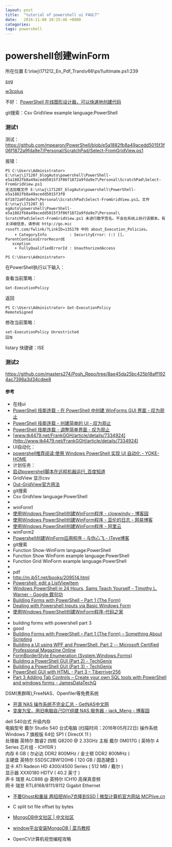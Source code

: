 ```yaml
---
layout: post
title:  "tutorial of powershell ui FAULT"
date:   2016-11-08 20:25:46 +0800
categories:  
tags: powershell
---
```


# powershell创建winForm #

所在位置 E:\n\wj\171212_En_Pdf_Trans\v66\ps1\ultimate.ps1:239  
       

[svg](http://www.sarasoueidan.com/blog/svgo-tools/)

[w3cplus](https://www.w3cplus.com/svg/svg-tips-for-designers.html) 

不好：
[PowerShell 在线图形设计器，可以快速地创建代码](http://www.poshgui.com/) 





git搜索：Csv  GridView example  language:PowerShell

### 测试1 ###
测试：https://github.com/mpearon/PowerShell/blob/e5a1882fb8a49acedd5015f3f06f1872a9fda9e7/Personal/ScratchPad/Select-FromGridView.ps1

报错：

	PS C:\Users\Administrator> E:\n\wj\171207_blogAuto\powershell\PowerShell-e5a1882fb8a49acedd5015f3f06f1872a9fda9e7\Personal\ScratchPad\Select-FromGridView.ps1
	无法加载文件 E:\n\wj\171207_blogAuto\powershell\PowerShell-e5a1882fb8a49acedd5015f3f0
	6f1872a9fda9e7\Personal\ScratchPad\Select-FromGridView.ps1。文件 E:\n\wj\171207_bl
	ogAuto\powershell\PowerShell-e5a1882fb8a49acedd5015f3f06f1872a9fda9e7\Personal\
	ScratchPad\Select-FromGridView.ps1 未进行数字签名。不会在系统上执行该脚本。有关详细信息，请参阅 http://go.mic
	rosoft.com/fwlink/?LinkID=135170 中的 about_Execution_Policies。
	    + CategoryInfo          : SecurityError: (:) []，ParentContainsErrorRecordE 
	   xception
	    + FullyQualifiedErrorId : UnauthorizedAccess
	
	PS C:\Users\Administrator> 


在PowerShell执行以下输入： 

查看当前策略：

	Get-ExecutionPolicy

返回

	PS C:\Users\Administrator> Get-ExecutionPolicy 
	RemoteSigned

修改当前策略：

	set-ExecutionPolicy Unrestricted
	回车

listary 快捷键：ISE

 
### 测试2 ###
https://github.com/masters274/Posh_Repo/tree/8ae45da25bc425b18aff1924ac7396a3d34cdee8


#### 参考 ####

* 在线ui
* [PowerShell 技能连载 - 在 PowerShell 中创建 WinForms GUI 界面 - 叹为观止](http://blog.vichamp.com/2016/12/23/creating-winforms-guis-in-powershell/)
* [PowerShell 技能连载 - 创建简单的 UI - 叹为观止](http://blog.vichamp.com/2016/12/28/creating-simple-uis/)
* [PowerShell 技能连载 - 调整简单界面 - 叹为观止](http://blog.vichamp.com/2016/12/28/adjusting-simple-uis/)
* [www.tk4479.net/FrankGGH/article/details/7334924](http://www.tk4479.net/FrankGGH/article/details/7334924)
* UI自动化：
* [powershell推荐阅读:使用 Windows PowerShell 实现 UI 自动化 - YOKE-HOME](https://yoke88.wordpress.com/2007/12/13/powershell推荐阅读使用-windows-powershell-实现-ui-自动化/)
* 计划任务：
* [启动powershell脚本在远程机器运行_百度知道](https://zhidao.baidu.com/question/538894308.html)
* GridView 显示csv
* [Out-GridView官方用法](https://docs.microsoft.com/en-us/powershell/module/microsoft.powershell.utility/out-gridview?view=powershell-5.1)
* git搜索
* Csv  GridView  language:PowerShell
* 
* winForm1
* [使用Windows PowerShell创建WinForm程序 - clowwindy - 博客园](http://www.cnblogs.com/clowwindy/archive/2009/05/06/1450344.html)
* [使用Windows PowerShell创建WinForm程序 - 亚伦的日志 - 网易博客](http://25ie.blog.163.com/blog/static/1026232112010213027499/)
* [使用Windows PowerShell创建WinForm程序 - 阿里云](https://yq.aliyun.com/wenji/97517)
* winForm2
* [Powershell创建WinForm应用程序 - 与你心飞 - ITeye博客](http://hongzhguan.iteye.com/blog/1471953)
* git搜索 
* Function Show-WinForm language:PowerShell 
* Function Show WinForm example language:PowerShell 
* Function Grid WinForm example language:PowerShell 
* 
* pdf
* http://m.jb51.net/books/209514.html
* [Powershell: edit a ListViewItem](https://social.technet.microsoft.com/Forums/scriptcenter/en-US/43ba26cf-e27b-4c4c-8b46-c0d21cb5104a/powershell-edit-a-listviewitem?forum=ITCG)
* [Windows PowerShell in 24 Hours, Sams Teach Yourself - Timothy L. Warner - Google 鍥句功](https://books.google.com/books?id=apztCAAAQBAJ&pg=PT291&lpg=PT291&dq=Add+ItemClick+powershell&source=bl&ots=1ND4pF3Wfh&sig=009o1GHBBZzVjCUExcvlHNKUfp4&hl=zh-CN&sa=X&ved=0ahUKEwijhsGJwfvXAhVFKGMKHYexCfUQ6AEISjAE#v=onepage&q=Add%20ItemClick%20powershell&f=false)
* [Building Forms with PowerShell – Part 1 (The Form)](https://blogs.technet.microsoft.com/stephap/2012/04/23/building-forms-with-powershell-part-1-the-form/)
* [Dealing with Powershell Inputs via Basic Windows Form](https://www.codeproject.com/Articles/799161/Dealing-with-Powershell-Inputs-via-Basic-Windows-F)
* [使用Windows PowerShell创建WinForm程序-代码之家](http://www.daima234.com/8/14236.html) 
* 
* building forms with powershell part 3 
* good
* [Building Forms with PowerShell – Part 1 (The Form) – Something About Scripting](https://blogs.technet.microsoft.com/stephap/2012/04/23/building-forms-with-powershell-part-1-the-form/)
* [Building a UI using WPF and PowerShell, Part 2 -- Microsoft Certified Professional Magazine Online](https://mcpmag.com/articles/2016/05/05/wpf-and-powershell-part-2.aspx)
* [FormBorderStyle Enumeration (System.Windows.Forms)](https://msdn.microsoft.com/en-us/library/hw8kes41.aspx)
* [Building a PowerShell GUI (Part 2) - TechGenix](http://techgenix.com/building-powershell-gui-part2/)
* [Building a PowerShell GUI (Part 3) - TechGenix](http://techgenix.com/building-powershell-gui-part3/)
* [PowerShell GUI with HTML - Part 3 – Tiberriver256](http://tiberriver256.github.io/powershell/gui/html/PowerShell-HTML-GUI-Pt3/)
* [Part 3 Adding Tab Controls – Create your own SQL tools with PowerShell and windows forms - JamesDataTechQ](https://jamesdatatechq.wordpress.com/2015/01/13/part-3-adding-tab-controls-create-your-own-sql-tools-with-powershell-and-windows-forms/)


DSM(黑群晖),FreeNAS、Openfiler等免费系统
* [开源 NAS 操作系统不完全汇总 - GetNAS中文网](http://www.getnas.com/open-source-nas)
* [变废为宝，用旧电脑自己DIY组建 NAS 服务器 - jack_Meng - 博客园](http://www.cnblogs.com/mq0036/p/5281185.html)

dell 540台式 升级内存  
电脑型号	戴尔 Studio 540 台式电脑  (扫描时间：2016年05月22日) 
操作系统	Windows 7 旗舰版 64位 SP1 ( DirectX 11 )  
处理器	英特尔 酷睿2 四核 Q8200 @ 2.33GHz
主板	戴尔 0M017G ( 英特尔 4 Series 芯片组 - ICH10R )  
内存	6 GB ( 尔必达 DDR2 800MHz / 金士顿 DDR2 800MHz )  
主硬盘	英特尔 SSDSC2BW120H6 ( 120 GB / 固态硬盘 )  
显卡	ATI Radeon HD 4300/4500 Series ( 512 MB / 戴尔 )  
显示器	XXX0180 HDTV ( 40.2 英寸  )  
声卡	瑞昱 ALC888 @ 英特尔 ICH10  高保真音频  
网卡	瑞昱 RTL8168/8111/8112 Gigabit Ethernet   
* [不要Ghost和重装 两招把Win7克隆到SSD | 微型计算机官方网站 MCPlive.cn](http://www.mcplive.cn/index.php/article/index/id/11085/page/3)

* C split txt file offset by bytes
* [MongoDB中文社区 | 中文社区](http://www.mongoing.com/)
* [window平台安装MongoDB | 菜鸟教程](http://www.runoob.com/mongodb/mongodb-window-install.html)
* OpenCV计算机视觉编程攻略